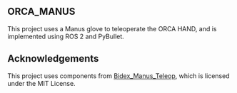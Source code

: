 ## ORCA_MANUS
This project uses a Manus glove to teleoperate the ORCA HAND, and is implemented using ROS 2 and PyBullet.

## Acknowledgements

This project uses components from [Bidex_Manus_Teleop](https://github.com/leap-hand/Bidex_Manus_Teleop.git), which is licensed under the MIT License.
